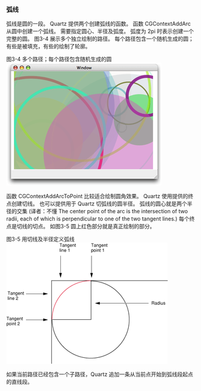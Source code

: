 ### 弧线

弧线是圆的一段。
Quartz 提供两个创建弧线的函数。
函数 CGContextAddArc 从圆中创建一个弧线。
需要指定圆心、半径及弧度。
弧度为 2pi 时表示创建一个完整的圆。
图3-4 展示多个独立绘制的路径。
每个路径包含一个随机生成的圆；有些是被填充，有些的绘制了轮廓。

图3-4 多个路径；每个路径包含随机生成的圆
![图3-4](../../Art/circles.gif)

函数 CGContextAddArcToPoint 比较适合绘制圆角效果。
Quartz 使用提供的终点创建切线。
也可以提供用于 Quartz 切弧线的圆半径。
弧线的圆心就是两个半径的交集 (译者：不懂 The center point of the arc is the intersection of two radii, each of which is perpendicular to one of the two tangent lines.)
每个终点是切线的切点。
如图3-5 圆上红色部分就是真正绘制的部分。

图3-5 用切线及半径定义弧线
![图3-5](../../Art/rounded_corner.gif)

如果当前路径已经包含一个子路径，Quartz 追加一条从当前点开始到弧线段起点的直线段。
